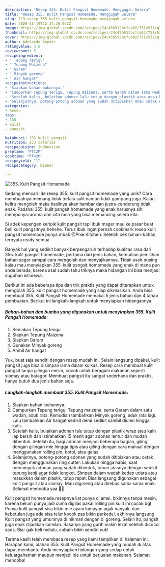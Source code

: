 ```yaml
---
description: "Resep 355. Kulit Pangsit Homemade, Menggugah Selera"
title: "Resep 355. Kulit Pangsit Homemade, Menggugah Selera"
slug: 719-resep-355-kulit-pangsit-homemade-menggugah-selera
date: 2020-11-19T22:14:26.052Z
image: https://img-global.cpcdn.com/recipes/24c45b512bcfca02/751x532cq70/355-kulit-pangsit-homemade-foto-resep-utama.jpg
thumbnail: https://img-global.cpcdn.com/recipes/24c45b512bcfca02/751x532cq70/355-kulit-pangsit-homemade-foto-resep-utama.jpg
cover: https://img-global.cpcdn.com/recipes/24c45b512bcfca02/751x532cq70/355-kulit-pangsit-homemade-foto-resep-utama.jpg
author: Adelaide Snyder
ratingvalue: 3.6
reviewcount: 5
recipeingredient:
- " Tepung terigu"
- " Tepung Maizena"
- " Garam"
- " Minyak goreng"
- " Air hangat"
recipeinstructions:
- "Siapkan bahan-bahannya."
- "Campurkan Tepung terigu, Tepung maizena, serta Garam dalam satu wadah, aduk rata. Kemudian tambahkan Minyak goreng, aduk rata lagi. Lalu tambahkan Air hangat sedikit demi sedikit sambil diulen hingga kalis."
- "Setelah kalis, bulatkan adonan lalu tutup dengan plastik wrap atau kain lap bersih dan istirahatkan 15 menit agar adonan lentur dan mudah dibentuk. Setelah itu, bagi adonan menjadi beberapa bagian, giling dengan gilingan mie hingga tipis atau giling dengan cara manual dengan menggunakan rolling pin, botol, atau gelas."
- "Selanjutnya, potong-potong adonan yang sudah ditipiskan atau cetak dengan menggunakan ring cutter. Lakukan hingga habis, saat menumpuk adonan yang sudah dibentuk, taburi atasnya dengan sedikit tepung kanji agar tidak lengket. Simpan dalam wadah kedap udara atau masukkan dalam plastik, tutup rapat. Bisa langsung digunakan sebagai kulit pangsit atau siomay. Mau digoreng atau direbus sama sama enak. Selamat mencoba yaa 🙏😊"
categories:
- Resep
tags:
- 355
- kulit
- pangsit

katakunci: 355 kulit pangsit 
nutrition: 233 calories
recipecuisine: Indonesian
preptime: "PT12M"
cooktime: "PT42M"
recipeyield: "1"
recipecategory: Dinner

---
```



![355. Kulit Pangsit Homemade](https://img-global.cpcdn.com/recipes/24c45b512bcfca02/751x532cq70/355-kulit-pangsit-homemade-foto-resep-utama.jpg)

Sedang mencari ide resep 355. kulit pangsit homemade yang unik? Cara membuatnya memang tidak terlalu sulit namun tidak gampang juga. Kalau keliru mengolah maka hasilnya akan hambar dan justru cenderung tidak enak. Padahal 355. kulit pangsit homemade yang enak harusnya sih mempunyai aroma dan cita rasa yang bisa memancing selera kita.

Si adek kepengen keripik kulit pangsit tapi ibuk mager mau ke pasar buat beli kulit pangsitnya,hehehe. Terus ibuk ingat pernah cookmark resep kulit pangsit homemade punya mbak @Phie Kitchen. Setelah cek bahan-bahan, ternyata ready semua.

Banyak hal yang sedikit banyak berpengaruh terhadap kualitas rasa dari 355. kulit pangsit homemade, pertama dari jenis bahan, kemudian pemilihan bahan segar sampai cara mengolah dan menyajikannya. Tidak usah pusing kalau mau menyiapkan 355. kulit pangsit homemade yang enak di mana pun anda berada, karena asal sudah tahu triknya maka hidangan ini bisa menjadi suguhan istimewa.


Berikut ini ada beberapa tips dan trik praktis yang dapat diterapkan untuk mengolah 355. kulit pangsit homemade yang siap dikreasikan. Anda bisa membuat 355. Kulit Pangsit Homemade memakai 5 jenis bahan dan 4 tahap pembuatan. Berikut ini langkah-langkah untuk menyiapkan hidangannya.

<!--inarticleads1-->

##### Bahan-bahan dan bumbu yang digunakan untuk menyiapkan 355. Kulit Pangsit Homemade:

1. Sediakan  Tepung terigu
1. Siapkan  Tepung Maizena
1. Siapkan  Garam
1. Gunakan  Minyak goreng
1. Ambil  Air hangat


Yuk, buat saja sendiri dengan resep mudah ini. Selain langsung dipakai, kulit pangsit juga bisa disimpan lama dalam kulkas. Resep cara membuat kulit pangsit tanpa gilingan mesin, cocok untuk beragam makanan seperti siomay atau batagor. Membuat pangsit itu sangat sederhana dan praktis, hanya butuh dua jenis bahan saja. 

<!--inarticleads2-->

##### Langkah-langkah membuat 355. Kulit Pangsit Homemade:

1. Siapkan bahan-bahannya.
1. Campurkan Tepung terigu, Tepung maizena, serta Garam dalam satu wadah, aduk rata. Kemudian tambahkan Minyak goreng, aduk rata lagi. Lalu tambahkan Air hangat sedikit demi sedikit sambil diulen hingga kalis.
1. Setelah kalis, bulatkan adonan lalu tutup dengan plastik wrap atau kain lap bersih dan istirahatkan 15 menit agar adonan lentur dan mudah dibentuk. Setelah itu, bagi adonan menjadi beberapa bagian, giling dengan gilingan mie hingga tipis atau giling dengan cara manual dengan menggunakan rolling pin, botol, atau gelas.
1. Selanjutnya, potong-potong adonan yang sudah ditipiskan atau cetak dengan menggunakan ring cutter. Lakukan hingga habis, saat menumpuk adonan yang sudah dibentuk, taburi atasnya dengan sedikit tepung kanji agar tidak lengket. Simpan dalam wadah kedap udara atau masukkan dalam plastik, tutup rapat. Bisa langsung digunakan sebagai kulit pangsit atau siomay. Mau digoreng atau direbus sama sama enak. Selamat mencoba yaa 🙏😊


Kulit pangsit homemade.resepnya liat punya ci amei. bikinnya tanpa mesin, karena belum punya,jadi cuma digilas pakai rolling pin.kulit ini cocok bgt Punya kulit pangsit sisa bikin mie ayam lumayan agak banyak, dan kebetulan juga ada sisa telur kocok pas bikin perkedel, akhirnya langsung. Kulit pangsit yang umumnya di nikmati dengan di goreng. Selain itu, pangsit juga enak dijadikan camilan. Rasanya yang gurih makin lezat setelah dicocol saos. Biar gak beli melulu, cobain bikin sendiri yuk! 

Terima kasih telah membaca resep yang kami tampilkan di halaman ini. Harapan kami, olahan 355. Kulit Pangsit Homemade yang mudah di atas dapat membantu Anda menyiapkan hidangan yang sedap untuk keluarga/teman maupun menjadi ide untuk berjualan makanan. Selamat mencoba!
